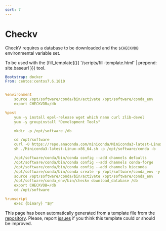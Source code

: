 ```yaml
---
sort: 7
---
```

# Checkv

 CheckV requires a database to be downloaded and the `$CHECKVDB` environmental variable set.

To be used with the [fill_template]({{ '/scripts/fill-template.html' | prepend: site.baseurl }}) tool.

```yaml
Bootstrap: docker
From: centos:centos7.6.1810


%environment
    source /opt/software/conda/bin/activate /opt/software/conda_env
    export CHECKVDB=/db

%post
    yum -y install epel-release wget which nano curl zlib-devel
    yum -y groupinstall "Development Tools"

    mkdir -p /opt/software /db

    cd /opt/software
    curl -O https://repo.anaconda.com/miniconda/Miniconda3-latest-Linux-x86_64.sh
    sh ./Miniconda3-latest-Linux-x86_64.sh -p /opt/software/conda -b

    /opt/software/conda/bin/conda config --add channels defaults
    /opt/software/conda/bin/conda config --add channels conda-forge
    /opt/software/conda/bin/conda config --add channels bioconda
    /opt/software/conda/bin/conda create -p /opt/software/conda_env -y {package}={version}
    source /opt/software/conda/bin/activate /opt/software/conda_env
    /opt/software/conda_env/bin/checkv download_database /db
    export CHECKVDB=/db
    cd /opt/software

%runscript
    exec {binary} "$@"

```

This page has been automatically generated from a template file from the [repository](https://github.com/telatin/singularities).
Please, report [issues](https://github.com/telatin/singularities/issues) if you think this template could or should be improved.
